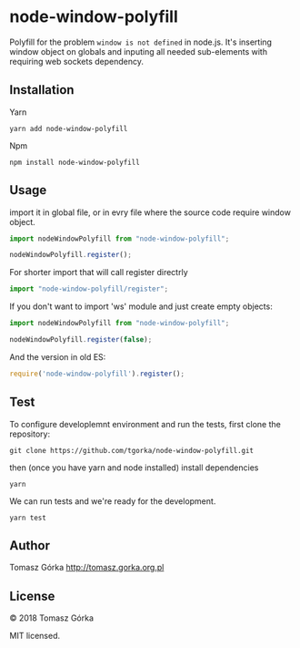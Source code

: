 # node-window-polyfill

Polyfill for the problem `window is not defined` in node.js.
It's inserting window object on globals 
and inputing all needed sub-elements 
with requiring web sockets dependency.

## Installation

Yarn
```
yarn add node-window-polyfill
```

Npm
```
npm install node-window-polyfill
```

## Usage

import it in global file, or in evry file 
where the source code require window object.

```typescript
import nodeWindowPolyfill from "node-window-polyfill";

nodeWindowPolyfill.register();
```

For shorter import that will call register directrly
```typescript
import "node-window-polyfill/register";
```

If you don't want to import 'ws' module and just create empty objects:
```typescript
import nodeWindowPolyfill from "node-window-polyfill";

nodeWindowPolyfill.register(false);
```

And the version in old ES:
```javascript
require('node-window-polyfill').register();
```

## Test

To configure developlemnt environment and run the tests, 
first clone the repository:

```
git clone https://github.com/tgorka/node-window-polyfill.git
```

then (once you have yarn and node installed) install dependencies

```
yarn
```

We can run tests and we're ready for the development.

```
yarn test
```

## Author
Tomasz Górka <http://tomasz.gorka.org.pl>

## License
&copy; 2018 Tomasz Górka

MIT licensed.
